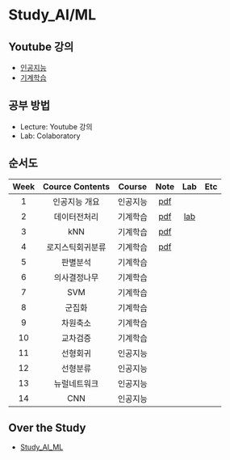# Study_AI/ML

## Youtube 강의
- [인공지능](https://www.youtube.com/playlist?list=PL1xKqHsVFgvmIAJBy-cbB9zQcnMb6zsT2)
- [기계학습](https://www.youtube.com/playlist?list=PL1xKqHsVFgvnQQY9L4n1MFyy-6eixTekU)

## 공부 방법
- Lecture: Youtube 강의
- Lab: Colaboratory

## 순서도

| Week | Cource Contents | Course | Note | Lab | Etc |
|:---:|:---:|:---:|:---:|:---:|:---:|
| 1 | 인공지능 개요 | 인공지능 |[pdf](https://github.com/Sejong-Kaggle-Study-3rd/JongHyeon_Lee/blob/main/Notes/01_%EC%9D%B8%EA%B3%B5%EC%A7%80%EB%8A%A5%20%EA%B0%9C%EC%9A%94.pdf) |
| 2 | 데이터전처리 | 기계학습 | [pdf](https://github.com/Sejong-Kaggle-Study-3rd/JongHyeon_Lee/blob/main/Notes/02_%EB%8D%B0%EC%9D%B4%ED%84%B0%EC%A0%84%EC%B2%98%EB%A6%AC.pdf) |  [lab](https://github.com/Sejong-Kaggle-Study-3rd/JongHyeon_Lee/blob/main/Labs/02_%EB%8D%B0%EC%9D%B4%ED%84%B0%EC%A0%84%EC%B2%98%EB%A6%AC.ipynb) |
| 3 | kNN | 기계학습 | [pdf](https://github.com/Sejong-Kaggle-Study-3rd/JongHyeon_Lee/blob/main/Notes/03_kNN.pdf) |
| 4 | 로지스틱회귀분류 | 기계학습 | [pdf](https://github.com/Sejong-Kaggle-Study-3rd/JongHyeon_Lee/blob/main/Notes/04_%EB%A1%9C%EC%A7%80%EC%8A%A4%ED%8B%B1%ED%9A%8C%EA%B7%80%EB%B6%84%EB%A5%98.pdf) |
| 5 | 판별분석 | 기계학습 |
| 6 | 의사결정나무 | 기계학습 |
| 7 | SVM | 기계학습 |
| 8 | 군집화 | 기계학습 |
| 9 | 차원축소 | 기계학습 |
| 10 | 교차검증 | 기계학습 |
| 11 | 선형회귀 | 인공지능 |
| 12 | 선형분류 | 인공지능 |
| 13 | 뉴럴네트워크 | 인공지능 |
| 14 | CNN | 인공지능 |

## Over the Study
- [Study_AI_ML](https://github.com/JhyeonLee/Study_AI_ML)
